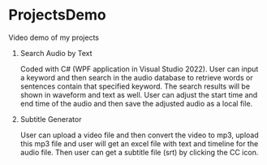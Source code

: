 # ProjectsDemo
Video demo of my projects

1. Search Audio by Text
   
    Coded with C# (WPF application in Visual Studio 2022). User can input a keyword and then search in the audio database to retrieve words or sentences contain that specified keyword. The search results will be shown in waveform and text as well. User can adjust the start time and end time of the audio and then save the adjusted audio as a local file.

2. Subtitle Generator

   User can upload a video file and then convert the video to mp3, upload this mp3 file and user will get an excel file with text and timeline for the audio file. Then user can get a subtitle file (srt) by clicking the CC icon.
